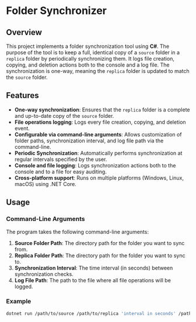 # Folder Synchronizer

## Overview

This project implements a folder synchronization tool using **C#**. The purpose of the tool is to keep a full, identical copy of a `source` folder in a `replica` folder by periodically synchronizing them. It logs file creation, copying, and deletion actions both to the console and a log file. The synchronization is one-way, meaning the `replica` folder is updated to match the `source` folder.

## Features

- **One-way synchronization**: Ensures that the `replica` folder is a complete and up-to-date copy of the `source` folder.
- **File operations logging**: Logs every file creation, copying, and deletion event.
- **Configurable via command-line arguments**: Allows customization of folder paths, synchronization interval, and log file path via the command-line.
- **Periodic Synchronization**: Automatically performs synchronization at regular intervals specified by the user.
- **Console and file logging**: Logs synchronization actions both to the console and to a file for easy auditing.
- **Cross-platform support**: Runs on multiple platforms (Windows, Linux, macOS) using .NET Core.

## Usage

### Command-Line Arguments

The program takes the following command-line arguments:

1. **Source Folder Path**: The directory path for the folder you want to sync from.
2. **Replica Folder Path**: The directory path for the folder you want to sync to.
3. **Synchronization Interval**: The time interval (in seconds) between synchronization checks.
4. **Log File Path**: The path to the file where all file operations will be logged.

### Example

```bash
dotnet run /path/to/source /path/to/replica 'interval in seconds' /path/to/logfile.log
